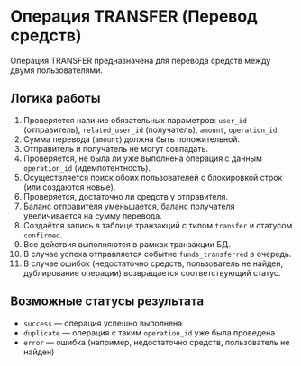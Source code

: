 # Операция TRANSFER (Перевод средств)

Операция TRANSFER предназначена для перевода средств между двумя пользователями.

## Логика работы

1. Проверяется наличие обязательных параметров: `user_id` (отправитель), `related_user_id` (получатель), `amount`, `operation_id`.
2. Сумма перевода (`amount`) должна быть положительной.
3. Отправитель и получатель не могут совпадать.
4. Проверяется, не была ли уже выполнена операция с данным `operation_id` (идемпотентность).
5. Осуществляется поиск обоих пользователей с блокировкой строк (или создаются новые).
6. Проверяется, достаточно ли средств у отправителя.
7. Баланс отправителя уменьшается, баланс получателя увеличивается на сумму перевода.
8. Создаётся запись в таблице транзакций с типом `transfer` и статусом `confirmed`.
9. Все действия выполняются в рамках транзакции БД.
10. В случае успеха отправляется событие `funds_transferred` в очередь.
11. В случае ошибок (недостаточно средств, пользователь не найден, дублирование операции) возвращается соответствующий статус.

## Возможные статусы результата
- `success` — операция успешно выполнена
- `duplicate` — операция с таким `operation_id` уже была проведена
- `error` — ошибка (например, недостаточно средств, пользователь не найден) 